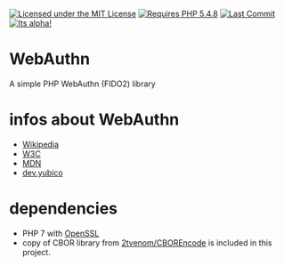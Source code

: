 [![Licensed under the MIT License](https://img.shields.io/badge/License-MIT-blue.svg)](https://github.com/lbuchs/WebAuthn/blob/master/LICENSE)
[![Requires PHP 5.4.8](https://img.shields.io/badge/PHP-%3E%3D%205.4.8-green.svg)](https://php.net)
[![Last Commit](https://img.shields.io/github/last-commit/lbuchs/WebAuthn.svg)](https://github.com/lbuchs/WebAuthn/commits/master)
[![Its alpha!](https://img.shields.io/badge/release-alpha-red.svg)](https://github.com/lbuchs/WebAuthn/)

# WebAuthn
A simple PHP WebAuthn (FIDO2) library

# infos about WebAuthn
* [Wikipedia](https://en.wikipedia.org/wiki/WebAuthn)
* [W3C](https://www.w3.org/TR/webauthn/)
* [MDN](https://developer.mozilla.org/en-US/docs/Web/API/Web_Authentication_API)
* [dev.yubico](https://developers.yubico.com/FIDO2/)

# dependencies
* PHP 7 with [OpenSSL](http://de.php.net/manual/en/book.openssl.php)
* copy of CBOR library from [2tvenom/CBOREncode](https://github.com/2tvenom/CBOREncode "CBOREncode") is included in this project.